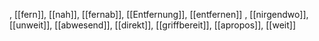 , [[fern]], [[nah]], [[fernab]], [[Entfernung]], [[entfernen]]
, [[nirgendwo]], [[unweit]], [[abwesend]], [[direkt]], [[griffbereit]], [[apropos]], [[weit]]
